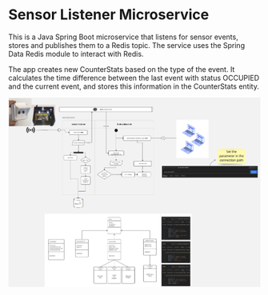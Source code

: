 # Sensor Listener Microservice

This is a Java Spring Boot microservice that listens for sensor events, stores and publishes them to a Redis topic. The service uses the Spring Data Redis module to interact with Redis.

The app creates new CounterStats based on the type of the event. It calculates the time difference between the last event with status OCCUPIED and the current event, and stores this information in the CounterStats entity.

![Diagrama PPVI Final.jpg](Diagrama%20PPVI%20Final.jpg)